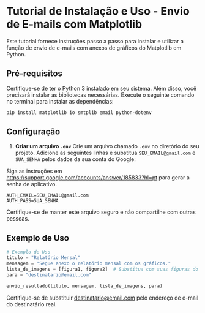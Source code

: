 # Tutorial de Instalação e Uso - Envio de E-mails com Matplotlib

Este tutorial fornece instruções passo a passo para instalar e utilizar a função de envio de e-mails com anexos de gráficos do Matplotlib em Python.

## Pré-requisitos

Certifique-se de ter o Python 3 instalado em seu sistema. Além disso, você precisará instalar as bibliotecas necessárias. Execute o seguinte comando no terminal para instalar as dependências:

```bash
pip install matplotlib io smtplib email python-dotenv
```

## Configuração

1. **Criar um arquivo `.env`**
   Crie um arquivo chamado `.env` no diretório do seu projeto. Adicione as seguintes linhas e substitua `SEU_EMAIL@gmail.com` e `SUA_SENHA` pelos dados da sua conta do Google:

  Siga as instruções em https://support.google.com/accounts/answer/185833?hl=pt para gerar a senha de aplicativo.

   ```env
   AUTH_EMAIL=SEU_EMAIL@gmail.com
   AUTH_PASS=SUA_SENHA
   ```
Certifique-se de manter este arquivo seguro e não compartilhe com outras pessoas.

## Exemplo de Uso

```python
# Exemplo de Uso
titulo = "Relatório Mensal"
mensagem = "Segue anexo o relatório mensal com os gráficos."
lista_de_imagens = [figura1, figura2]  # Substitua com suas figuras do Matplotlib
para = "destinatario@email.com"

envio_resultado(titulo, mensagem, lista_de_imagens, para)
```
Certifique-se de substituir destinatario@email.com pelo endereço de e-mail do destinatário real.
